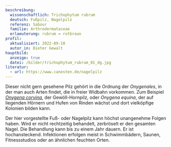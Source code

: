 ```yaml
---
beschreibung:
  wissenschaftlich: Trichophytum rubrum
  deutsch: Fußpilz, Nagelpilz
  referenz: Sabour
  familie: Arthrodermataceae
  erlaeuterung: rubrum = rotbraun
profil:
  aktualisiert: 2022-09-10
  autor_in: Dieter Gewalt
hauptbild:
  anzeige: true
  datei: /bilder/trichophytum_rubrum_01_dg.jpg
literatur:
  - url: https://www.canesten.de/nagelpilz
---
```

Dieser nicht gern gesehene Pilz gehört in die Ordnung der *Onygenales*, in der man auch Arten findet, die in freier Widbahn vorkommen. Zum Beispiel *[Onygena corvina](/pilze/onygena-corvina-gewöll-hornpilz)*, der Gewöll-Hornpilz, oder *Onygena equina*, der auf liegenden Hörnern und Hufen von Rinden wächst und dort vielköpfige Kolonien bilden kann.

Der hier vorgestellte Fuß- oder Nagelpilz kann höchst unangenehme Folgen haben. Wird er nicht rechtzeitig behandelt, zerbröselt er den gesamten Nagel. Die Behandlung kann bis zu einem Jahr dauern. Er ist hochansteckend. Infektionen erfolgen meist in Schwimmbädern, Saunen, Fitnessstudios oder an ähnlichen feuchten Orten.